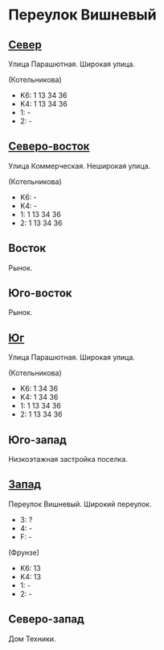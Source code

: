 # Переулок Вишневый

## [Север](./10602100.md)

Улица Парашютная.
Широкая улица.

(Котельникова)

* K6:   1   13  34 36
* K4:   1   13  34 36
* 1:    -
* 2:    -

## [Северо-восток](./10607102.md)

Улица Коммерческая.
Неширокая улица.

(Котельникова)

* K6:   -
* K4:   -
* 1:    1   13  34  36
* 2:    1   13  34  36

## Восток

Рынок.

## Юго-восток

Рынок.

## [Юг](./10605120.md)

Улица Парашютная.
Широкая улица.

(Котельникова)

* K6:   1   34  36
* K4:   1   34  36
* 1:    1   13  34  36
* 2:    1   13  34  36

## Юго-запад

Низкоэтажная застройка поселка.

## [Запад](./10590100.md)

Переулок Вишневый.
Широкий переулок.

* 3:    ?
* 4:    -
* F:    -

(Фрунзе)

* K6:   13
* K4:   13
* 1:    -
* 2:    -

## Северо-запад

Дом Техники.
